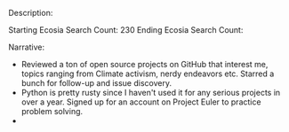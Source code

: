 Description: 

Starting Ecosia Search Count: 230
Ending Ecosia Search Count: 

Narrative: 
- Reviewed a ton of open source projects on GitHub that interest me, topics ranging from Climate activism, nerdy endeavors etc. Starred a bunch for follow-up and issue discovery. 
- Python is pretty rusty since I haven't used it for any serious projects in over a year. Signed up for an account on Project Euler to practice problem solving.
- 